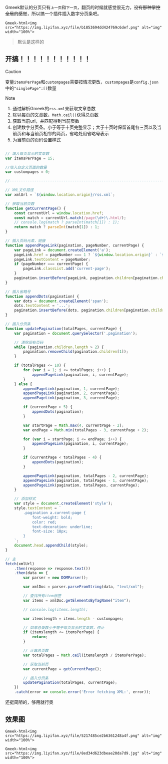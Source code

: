 Gmeek默认的分页只有`上一页`和`下一页`，翻页的时候就感觉很无力，~~没有那种掌控全局的感觉~~，所以搞一个插件插入数字分页条吧。

`Gmeek-html<img src="https://img.liyifan.xyz/file/b1853694dd424769c6def.png" alt="img" width="100%">`
> 默认是这样的

## 开搞！！！！！！！！！！！

> [!CAUTION]
> 变量`itemsPerPage`和`custompages`需要按情况更改，`custompages`是`config.json`中的`"singlePage":[]`数量

> [!NOTE]
> 1. 通过解析Gmeek的`rss.xml`来获取文章总数
> 2. 除以每页的文章数，`Math.ceil()`获得总页数
> 3. 获取当前url，并匹配得到当前页数
> 4. 创建数字分页条。小于等于十页完整显示；大于十页时保留首尾各三页以及当前页和与当前页相邻的两页，省略处用省略号表示
> 5. 为当前页的页码设置样式

```js

// 填入每页显示的文章数
var itemsPerPage = 15;

//填入自定义页面的数量
var custompages = 0;

//---------------------------------------------------------------------

// XML文件路径
var xmlUrl = `${window.location.origin}/rss.xml`;

// 获取当前页数
function getCurrentPage() {
    const currentUrl = window.location.href;
    const match = currentUrl.match(/page(\d+)\.html/);
    // console.log(match ? parseInt(match[1]) : 1);
    return match ? parseInt(match[1]) : 1;
}

// 插入页码元素，链接
function appendPageLink(pagination, pageNumber, currentPage) {
    var pageLink = document.createElement('a');
    pageLink.href = pageNumber === 1 ? `${window.location.origin}` : `${window.location.origin}/page${pageNumber}.html`;
    pageLink.textContent = pageNumber;
    if (pageNumber === currentPage) {
        pageLink.classList.add('current-page');
    }
    pagination.insertBefore(pageLink, pagination.children[pagination.children.length - 1]);
}

// 插入省略号
function appendDots(pagination) {
    var dots = document.createElement('span');
    dots.textContent = '...';
    pagination.insertBefore(dots, pagination.children[pagination.children.length - 1]);
}

// 插入分页条
function updatePagination(totalPages, currentPage) {
    var pagination = document.querySelector('.pagination');

    // 清除现有页码
    while (pagination.children.length > 2) {
        pagination.removeChild(pagination.children[1]);
    }

    if (totalPages <= 10) {
        for (var i = 1; i <= totalPages; i++) {
            appendPageLink(pagination, i, currentPage);
        }
    } else {
        appendPageLink(pagination, 1, currentPage);
        appendPageLink(pagination, 2, currentPage);
        appendPageLink(pagination, 3, currentPage);

        if (currentPage > 5) {
            appendDots(pagination);
        }

        var startPage = Math.max(4, currentPage - 2);
        var endPage = Math.min(totalPages - 3, currentPage + 2);

        for (var i = startPage; i <= endPage; i++) {
            appendPageLink(pagination, i, currentPage);
        }

        if (currentPage < totalPages - 4) {
            appendDots(pagination);
        }

        appendPageLink(pagination, totalPages - 2, currentPage);
        appendPageLink(pagination, totalPages - 1, currentPage);
        appendPageLink(pagination, totalPages, currentPage);
    }

    // 添加样式
    var style = document.createElement('style');
    style.textContent = `
        .pagination a.current-page {
            font-weight: bold;
            color: red;
            text-decoration: underline;
            font-size: 18px;
        }
    `;
    document.head.appendChild(style);
}

// 主
fetch(xmlUrl)
    .then(response => response.text())
    .then(data => {
        var parser = new DOMParser();

        var xmlDoc = parser.parseFromString(data, "text/xml");

        // 查找所有item标签
        var items = xmlDoc.getElementsByTagName("item");

        // console.log(items.length);

        var itemslength = items.length - custompages;

        // 如果总条数小于等于每页显示的文章数，停止
        if (itemslength <= itemsPerPage) {
            return;
        }

        // 计算总页数
        var totalPages = Math.ceil(itemslength / itemsPerPage);

        // 获取当前页
        var currentPage = getCurrentPage();

        // 插入分页条
        updatePagination(totalPages, currentPage);
    })
    .catch(error => console.error('Error fetching XML:', error));
```

还挺简陋的，够用就行奥

## 效果图

`Gmeek-html<img src="https://img.liyifan.xyz/file/5217485ce2b6361248a4f.png" alt="img" width="100%">`

`Gmeek-html<img src="https://img.liyifan.xyz/file/8ed34d623dbeae20da7d9.jpg" alt="img" width="100%">`

